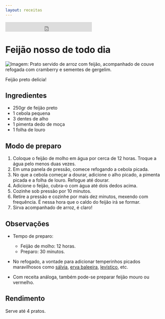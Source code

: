```yaml
---
layout: receitas
---
```


<iframe src="https://archive.org/embed/feijao_nosso_de_todo_dia" width="270" height="30" frameborder="0" webkitallowfullscreen="true" mozallowfullscreen="true" allowfullscreen></iframe>

# Feijão nosso de todo dia

![Imagem: Prato servido de arroz com feijão, acompanhado de couve refogada com cramberry e sementes de gergelim.](./feijao_nosso_de_todo_dia.jpg)

Feijão preto delícia! <i class="fas fa-laugh"></i>

## Ingredientes

* 250gr de feijão preto
* 1 cebola pequena
* 3 dentes de alho
* 1 pimenta dedo de moça <i class="fas fa-pepper-hot"></i>
* 1 folha de louro

## Modo de preparo

1. Coloque o feijão de molho em água por cerca de 12 horas. Troque a água pelo menos duas vezes.
2. Em uma panela de pressão, comece refogando a cebola picada.
3. No que a cebola começar a dourar, adicione o alho picado, a pimenta picada e a folha de louro. Refogue até dourar.
4. Adicione o feijão, cubra-o com água até dois dedos acima.
5. Cozinhe sob pressão por 10 minutos.
6. Retire a pressão e cozinhe por mais dez minutos, mexendo com frequência. É nessa hora que o caldo do feijão irá se formar.
7. Sirva acompanhado de arroz, é claro! <i class="fas fa-laugh-wink"></i> 

## Observações

* Tempo de preparo: 
  * Feijão de molho: 12 horas.
  * Preparo: 30 minutos.

* No refogado, a vontade para adicionar temperinhos picados maravilhosos como [sálvia](https://pt.wikipedia.org/wiki/Salvia_officinalis), [erva baleeira](https://pt.wikipedia.org/wiki/Cordia_verbenacea), [levístico](https://pt.wikipedia.org/wiki/Lev%C3%ADstico), etc.

* Com receita análoga, também pode-se preparar feijão mouro ou vermelho. 

## Rendimento

Serve até 4 pratos.
